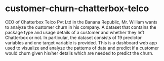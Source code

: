 # customer-churn-chatterbox-telco
CEO of Chatterbox Telco Pvt Ltd in the Banana Republic, Mr. William wants to analyze the customer churn in his company. A dataset that contains the package type and usage details of a customer and whether they left Chatterbox or not. In particular, the dataset consists of 19 predictor variables and one target variable is provided. This is a dashboard web app used to visualize and analyze the patterns of data and predict if a customer would churn given his/her details which are needed to predict the churn.
